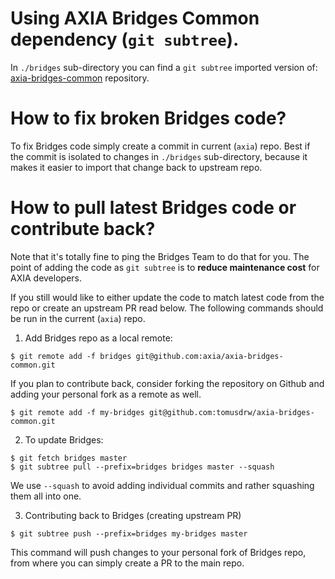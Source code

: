 # Using AXIA Bridges Common dependency (`git subtree`).

In `./bridges` sub-directory you can find a `git subtree` imported version of:
[axia-bridges-common](https://github.com/axia/axia-bridges-common/) repository.

# How to fix broken Bridges code?

To fix Bridges code simply create a commit in current (`axia`) repo. Best if
the commit is isolated to changes in `./bridges` sub-directory, because it makes
it easier to import that change back to upstream repo.

# How to pull latest Bridges code or contribute back?

Note that it's totally fine to ping the Bridges Team to do that for you. The point
of adding the code as `git subtree` is to **reduce maintenance cost** for AXIA
developers.

If you still would like to either update the code to match latest code from the repo
or create an upstream PR read below. The following commands should be run in the 
current (`axia`) repo.

1. Add Bridges repo as a local remote:
```
$ git remote add -f bridges git@github.com:axia/axia-bridges-common.git
```

If you plan to contribute back, consider forking the repository on Github and adding
your personal fork as a remote as well.
```
$ git remote add -f my-bridges git@github.com:tomusdrw/axia-bridges-common.git
```

2. To update Bridges:
```
$ git fetch bridges master
$ git subtree pull --prefix=bridges bridges master --squash
````

We use `--squash` to avoid adding individual commits and rather squashing them
all into one.

3. Contributing back to Bridges (creating upstream PR)
```
$ git subtree push --prefix=bridges my-bridges master
```
This command will push changes to your personal fork of Bridges repo, from where
you can simply create a PR to the main repo.
